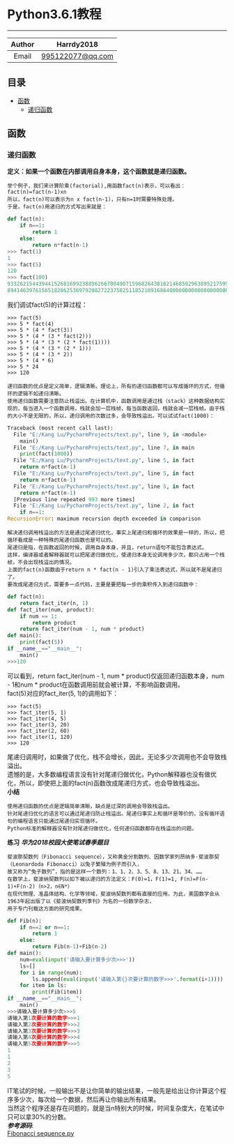 # Python3.6.1教程
***
|Author|Harrdy2018|
|:----------------:|:----------------:|
|Email|995122077@qq.com|
## 目录
* [函数](#函数)
  * [递归函数](#递归函数)

## 函数
### 递归函数
**定义：如果一个函数在内部调用自身本身，这个函数就是递归函数。**
```
举个例子，我们来计算阶乘(factorial),用函数fact(n)表示，可以看出：fact(n)=fact(n-1)xn
所以，fact(n)可以表示为n x fact(n-1)，只有n=1时需要特殊处理。
于是，fact(n)用递归的方式写出来就是：
```
```python
def fact(n):
    if n==1:
        return 1
    else:
        return n*fact(n-1)
>>> fact(1)
1
>>> fact(5)
120
>>> fact(100)
9332621544394415268169923885626670049071596826438162146859296389521759999322991560
8941463976156518286253697920827223758251185210916864000000000000000000000000
```
我们调试fact(5)的计算过程：
```
>>> fact(5)
>>> 5 * fact(4)
>>> 5 * (4 * fact(3))
>>> 5 * (4 * (3 * fact(2)))
>>> 5 * (4 * (3 * (2 * fact(1))))
>>> 5 * (4 * (3 * (2 * 1)))
>>> 5 * (4 * (3 * 2))
>>> 5 * (4 * 6)
>>> 5 * 24
>>> 120
```
```
递归函数的优点是定义简单，逻辑清晰。理论上，所有的递归函数都可以写成循环的方式，但循环的逻辑不如递归清晰。
使用递归函数需要注意防止栈溢出。在计算机中，函数调用是通过栈（stack）这种数据结构实现的，每当进入一个函数调用，栈就会加一层栈帧，每当函数返回，栈就会减一层栈帧。由于栈的大小不是无限的，所以，递归调用的次数过多，会导致栈溢出。可以试试fact(1000)：
```
```python
Traceback (most recent call last):
  File "E:/Kang Lu/PycharmProjects/text.py", line 9, in <module>
    main()
  File "E:/Kang Lu/PycharmProjects/text.py", line 7, in main
    print(fact(1000))
  File "E:/Kang Lu/PycharmProjects/text.py", line 5, in fact
    return n*fact(n-1)
  File "E:/Kang Lu/PycharmProjects/text.py", line 5, in fact
    return n*fact(n-1)
  File "E:/Kang Lu/PycharmProjects/text.py", line 5, in fact
    return n*fact(n-1)
  [Previous line repeated 993 more times]
  File "E:/Kang Lu/PycharmProjects/text.py", line 2, in fact
    if n==1:
RecursionError: maximum recursion depth exceeded in comparison
```
```
解决递归调用栈溢出的方法是通过尾递归优化，事实上尾递归和循环的效果是一样的，所以，把循环看成是一种特殊的尾递归函数也是可以的。
尾递归是指，在函数返回的时候，调用自身本身，并且，return语句不能包含表达式。
这样，编译器或者解释器就可以把尾递归做优化，使递归本身无论调用多少次，都只占用一个栈帧，不会出现栈溢出的情况。
上面的fact(n)函数由于return n * fact(n - 1)引入了乘法表达式，所以就不是尾递归了。
要改成尾递归方式，需要多一点代码，主要是要把每一步的乘积传入到递归函数中：
```
```python
def fact(n):
    return fact_iter(n, 1)
def fact_iter(num, product):
    if num == 1:
        return product
    return fact_iter(num - 1, num * product)
def main():
    print(fact(5))
if __name__=="__main__":
    main()
>>>120
```
可以看到，return fact_iter(num - 1, num * product)仅返回递归函数本身，num - 1和num * product在函数调用前就会被计算，不影响函数调用。<br>
fact(5)对应的fact_iter(5, 1)的调用如下：
```
>>> fact(5)
>>> fact_iter(5, 1)
>>> fact_iter(4, 5)
>>> fact_iter(3, 20)
>>> fact_iter(2, 60)
>>> fact_iter(1, 120)
>>> 120
```
尾递归调用时，如果做了优化，栈不会增长，因此，无论多少次调用也不会导致栈溢出。<br>
遗憾的是，大多数编程语言没有针对尾递归做优化，Python解释器也没有做优化，所以，即使把上面的fact(n)函数改成尾递归方式，也会导致栈溢出。<br>
**小结**
```
使用递归函数的优点是逻辑简单清晰，缺点是过深的调用会导致栈溢出。
针对尾递归优化的语言可以通过尾递归防止栈溢出。尾递归事实上和循环是等价的，没有循环语句的编程语言只能通过尾递归实现循环。
Python标准的解释器没有针对尾递归做优化，任何递归函数都存在栈溢出的问题。
```
**练习**
***华为2018校园大使笔试春季题目***
```
斐波那契数列（Fibonacci sequence），又称黄金分割数列、因数学家列昂纳多·斐波那契（Leonardoda Fibonacci）以兔子繁殖为例子而引入，
故又称为“兔子数列”，指的是这样一个数列：1、1、2、3、5、8、13、21、34、……
在数学上，斐波纳契数列以如下被以递归的方法定义：F(0)=1，F(1)=1, F(n)=F(n-1)+F(n-2)（n>2，n∈N*）
在现代物理、准晶体结构、化学等领域，斐波纳契数列都有直接的应用，为此，美国数学会从1963年起出版了以《斐波纳契数列季刊》为名的一份数学杂志，
用于专门刊载这方面的研究成果。
```
```python
def Fib(n):
    if n==2 or n==1:
        return 1
    else:
        return Fib(n-1)+Fib(n-2)
def main():
    num=eval(input('请输入要计算多少次>>>'))
    ls=[]
    for i in range(num):
        ls.append(eval(input('请输入第{}次要计算的数字>>>'.format(i+1))))
    for item in ls:
        print(Fib(item))
if __name__=="__main__":
    main()
>>>请输入要计算多少次>>>5
请输入第1次要计算的数字>>>1
请输入第2次要计算的数字>>>2
请输入第3次要计算的数字>>>3
请输入第4次要计算的数字>>>4
请输入第5次要计算的数字>>>5
1
1
2
3
5
```
IT笔试的时候，一般输出不是让你简单的输出结果，一般先是给出让你计算这个程序多少次，每次给一个数据，然后再让你输出所有结果。<br>
当然这个程序还是存在问题的，就是当n特别大的时候，时间复杂度大，在笔试中只可以拿30%的分数。<br>
***参考源码***:<br>
[Fibonacci sequence.py](https://github.com/Harrdy2018/Interview-Questions-Set/blob/master/Fibonacci%20sequence.py)
